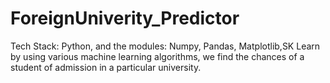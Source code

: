 # ForeignUniverity_Predictor
Tech Stack: Python, and the modules: Numpy, Pandas, Matplotlib,SK 
Learn by using various machine learning algorithms, we find the chances of a
student of admission in a particular university.
